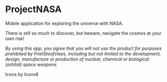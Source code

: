 # ProjectNASA
Mobile application for exploring the universe with NASA.

There is still so much to discover, but beware, navigate the cosmos at your own risk!

_By using this app, you agree that you will not use the product for purposes prohibited by FrietStoofvlees, including but not limited to the development, design, manufacture or production of nuclear, chemical or biological (orbital) space weapons._

Icons by Icons8
